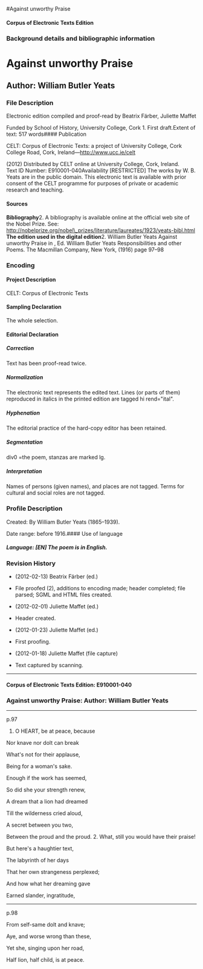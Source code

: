 

#Against unworthy Praise


<!-- // 
 function footNote(link) {
 openpopup = window.open(link,"openpopup","width=512,height=128,left=256,top=256,resizable=no,scrollbars=1,menubar=1,statusbar=0,toolbar=0");
}
// -->



#### Corpus of Electronic Texts Edition


### Background details and bibliographic information


Against unworthy Praise
=======================


Author: William Butler Yeats
----------------------------


### File Description

Electronic edition compiled and proof-read by Beatrix Färber, Juliette Maffet

Funded by School of History, University College, Cork 1. First draft.Extent of text: 517 words#### Publication


CELT: Corpus of Electronic Texts: a project of University College, Cork  
College Road, Cork, Ireland—http://www.ucc.ie/celt

 (2012) Distributed by CELT online at University College, Cork, Ireland.  
Text ID Number: E910001-040Availability [RESTRICTED] 
The works by W. B. Yeats are in the public domain. This electronic text is available with prior consent of the CELT programme for purposes of private or academic research and teaching.


#### Sources


**Bibliography**2. A bibliography is available online at the official web site of the Nobel Prize. See: http://nobelprize.org/nobel\_prizes/literature/laureates/1923/yeats-bibl.html
**The edition used in the digital edition**2. William Butler Yeats Against unworthy Praise in , Ed. William Butler Yeats Responsibilities and other Poems. The Macmillan Company, New York, (1916) page 97–98

### Encoding


#### Project Description


CELT: Corpus of Electronic Texts


#### Sampling Declaration


The whole selection.


#### Editorial Declaration


##### Correction


Text has been proof-read twice.


##### Normalization


The electronic text represents the edited text. Lines (or parts of them) reproduced in italics in the printed edition are tagged hi rend="ital".


##### Hyphenation


The editorial practice of the hard-copy editor has been retained.


##### Segmentation


div0 =the poem, stanzas are marked lg.


##### Interpretation


Names of persons (given names), and places are not tagged. Terms for cultural and social roles are not tagged.


### Profile Description


Created: By William Butler Yeats (1865–1939).

 Date range: before 1916.#### Use of language


##### Language: [EN] The poem is in English.


### Revision History


* (2012-02-13) Beatrix Färber (ed.)

* File proofed (2), additions to encoding made; header completed; file parsed; SGML and HTML files created.
* (2012-02-01) Juliette Maffet (ed.)

* Header created.
* (2012-01-23) Juliette Maffet (ed.)

* First proofing.
* (2012-01-18) Juliette Maffet (file capture)

* Text captured by scanning.




---


#### Corpus of Electronic Texts Edition: E910001-040


### Against unworthy Praise: Author: William Butler Yeats




---

p.97


1. O HEART, be at peace, because
  
Nor knave nor dolt can break
  
What's not for their applause,
  
Being for a woman's sake.
  
Enough if the work has seemed,
  
So did she your strength renew,
  
A dream that a lion had dreamed
  
Till the wilderness cried aloud,
  
A secret between you two,
  
Between the proud and the proud.
2. What, still you would have their praise!
  
But here's a haughtier text,
  
The labyrinth of her days
  
That her own strangeness perplexed;
  
And how what her dreaming gave
  
Earned slander, ingratitude,


---

p.98


From self-same dolt and knave;
  
Aye, and worse wrong than these,
  
Yet she, singing upon her road,
  
Half lion, half child, is at peace.










